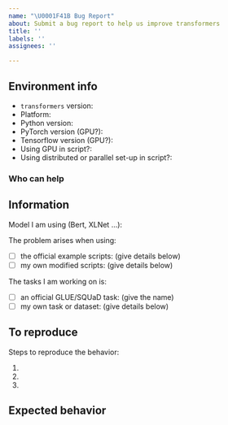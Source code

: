 ```yaml
---
name: "\U0001F41B Bug Report"
about: Submit a bug report to help us improve transformers
title: ''
labels: ''
assignees: ''

---
```



## Environment info
<!-- You can run the command `transformers-cli env` and copy-and-paste its output below.
     Don't forget to fill out the missing fields in that output! -->

- `transformers` version:
- Platform:
- Python version:
- PyTorch version (GPU?):
- Tensorflow version (GPU?):
- Using GPU in script?:
- Using distributed or parallel set-up in script?:

### Who can help
<!-- Your issue will be replied to more quickly if you can figure out the right person to tag with @
 If you know how to use git blame, that is the easiest way, otherwise, here is a rough guide of **who to tag**.
 Please tag fewer than 3 people.

Models:

- ALBERT, BERT, XLM, DeBERTa, DeBERTa-v2, ELECTRA, MobileBert, SqueezeBert: @LysandreJik
- T5, Pegasus, EncoderDecoder: @patrickvonplaten
- Blenderbot, MBART, BART, Marian, Pegasus: @patil-suraj
- Reformer, TransfoXL, XLNet, FNet: @patrickvonplaten
- Longformer, BigBird: @ydshieh
- FSMT: @stas00
- Funnel: @sgugger
- GPT-2, GPT: @patil-suraj, @patrickvonplaten, @LysandreJik
- RAG, DPR: @patrickvonplaten, @lhoestq
- TensorFlow: @Rocketknight1
- JAX/Flax: @patil-suraj
- TAPAS, LayoutLM, LayoutLMv2, LUKE, ViT, BEiT, DEiT, DETR, CANINE: @NielsRogge
- GPT-Neo, GPT-J, CLIP: @patil-suraj
- Wav2Vec2, HuBERT, SpeechEncoderDecoder, UniSpeech, UniSpeechSAT, SEW, SEW-D, Speech2Text: @patrickvonplaten, @anton-l

If the model isn't in the list, ping @LysandreJik who will redirect you to the correct contributor.

Library:

- Benchmarks: @patrickvonplaten
- Deepspeed: @stas00
- Ray/raytune: @richardliaw, @amogkam
- Text generation: @patrickvonplaten @narsil
- Tokenizers: @SaulLu
- Trainer: @sgugger
- Pipelines: @Narsil
- Speech: @patrickvonplaten, @anton-l
- Vision: @NielsRogge, @sgugger

Documentation: @sgugger

Model hub:

- for issues with a model, report at https://discuss.huggingface.co/ and tag the model's creator.

HF projects:

- datasets: [different repo](https://github.com/huggingface/datasets)
- rust tokenizers: [different repo](https://github.com/huggingface/tokenizers)

Examples:

- maintained examples (not research project or legacy): @sgugger, @patil-suraj

For research projetcs, please ping the contributor directly. For example, on the following projects:

- research_projects/bert-loses-patience: @JetRunner
- research_projects/distillation: @VictorSanh

 -->

## Information

Model I am using (Bert, XLNet ...):

The problem arises when using:
* [ ] the official example scripts: (give details below)
* [ ] my own modified scripts: (give details below)

The tasks I am working on is:
* [ ] an official GLUE/SQUaD task: (give the name)
* [ ] my own task or dataset: (give details below)

## To reproduce

Steps to reproduce the behavior:

1.
2.
3.

<!-- If you have code snippets, error messages, stack traces please provide them here as well.
     Important! Use code tags to correctly format your code. See https://help.github.com/en/github/writing-on-github/creating-and-highlighting-code-blocks#syntax-highlighting
     Do not use screenshots, as they are hard to read and (more importantly) don't allow others to copy-and-paste your code.-->

## Expected behavior

<!-- A clear and concise description of what you would expect to happen. -->
